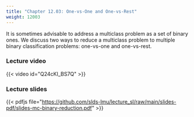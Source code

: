 ```yaml
---
title: "Chapter 12.03: One-vs-One and One-vs-Rest"
weight: 12003
---
```

It is sometimes advisable to address a multiclass problem as a set of binary ones. We discuss two ways to reduce a multiclass problem to multiple binary classification problems: one-vs-one and one-vs-rest. 

<!--more-->

### Lecture video

{{< video id="Q24cKI_BS7Q" >}}

### Lecture slides

{{< pdfjs file="https://github.com/slds-lmu/lecture_sl/raw/main/slides-pdf/slides-mc-binary-reduction.pdf" >}}
